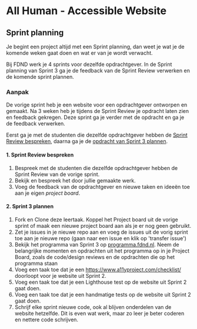 # All Human - Accessible Website

## Sprint planning
<!-- Ontwerp en maak voor een opdrachtgever een website toegankelijk volgens WCAG richtlijnen. -->

Je begint een project altijd met een Sprint planning, dan weet je wat je de komende weken gaat doen en wat er van je wordt verwacht.

Bij FDND werk je 4 sprints voor dezelfde opdrachtgever. In de Sprint planning van Sprint 3 ga je de feedback van de Sprint Review verwerken en de komende sprint plannen.

<!-- Aankomende sprint plannen en projectboard, sprint review afspreken en bedeken wat je wil gaan laten zien. 
Taken van sprint 2 inplannen.
Feedback sprint review sprint 2 verwerken -->

### Aanpak
De vorige sprint heb je een website voor een opdrachtgever ontworpen en gemaakt. Na 3 weken heb je tijdens de Sprint Review je opdracht laten zien en feedback gekregen. Deze sprint ga je verder met de opdracht en ga je de feedback verwerken.

Eerst ga je met de studenten die dezelfde opdrachtgever hebben de [Sprint Review bespreken](#1-sprint-review-bespreken), daarna ga je de [opdracht van Sprint 3 plannen](#2-sprint-3-plannen). 

#### 1. Sprint Review bespreken

1. Bespreek met de studenten die dezelfde opdrachtgever hebben de Sprint Review van de vorige sprint.
2. Bekijk en bespreek het door jullie gemaakte werk.
3. Voeg de feedback van de opdrachtgever en nieuwe taken en ideeën toe aan je eigen *project board*.

#### 2. Sprint 3 plannen

1. Fork en Clone deze leertaak. Koppel het Project board uit de vorige sprint of maak een nieuwe project board aan als je er nog geen gebruikt. 
2. Zet je issues in je nieuwe repo aan en voeg de issues uit de vorig sprint toe aan je nieuwe repo (gaan naar een issue en klik op 'transfer issue')
3. Bekijk het programma van Sprint 3 op [programma.fdnd.nl](https://programma.fdnd.nl/static-web/all-human). Neem de belangrijke momenten en opdrachten uit het programma op in je Project Board, zoals de code/design reviews en de opdrachten die op het programma staan
4. Voeg een taak toe dat je een https://www.a11yproject.com/checklist/ doorloopt voor je website uit Sprint 2.
5. Voeg een taak toe dat je een Lighthouse test op de website uit Sprint 2 gaat doen.
6. Voeg een taak toe dat je een handmatige tests op de website uit Sprint 2 gaat doen.
7. Schrijf elke sprint nieuwe code, ook al blijven onderdelen van de website hetzelfde. Dit is even wat werk, maar zo leer je beter coderen en nettere code schrijven.
